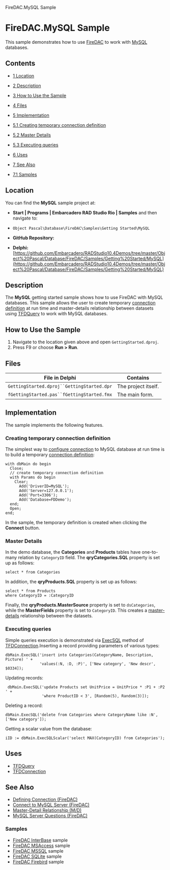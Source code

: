FireDAC.MySQL Sample[]()
# FireDAC.MySQL Sample 


This sample demonstrates how to use [FireDAC](http://docwiki.embarcadero.com/RADStudio/en/FireDAC) to work with [MySQL](http://en.wikipedia.org/wiki/MySQL) databases.
## Contents



* [1 Location](#Location)
* [2 Description](#Description)
* [3 How to Use the Sample](#How_to_Use_the_Sample)
* [4 Files](#Files)
* [5 Implementation](#Implementation)

* [5.1 Creating temporary connection definition](#Creating_temporary_connection_definition)
* [5.2 Master Details](#Master_Details)
* [5.3 Executing queries](#Executing_queries)

* [6 Uses](#Uses)
* [7 See Also](#See_Also)

* [7.1 Samples](#Samples)


## Location 

You can find the **MySQL** sample project at:
* **Start | Programs | Embarcadero RAD Studio Rio | Samples** and then navigate to:

* `Object Pascal\Database\FireDAC\Samples\Getting Started\MySQL`

* **GitHub Repository:**

* **Delphi:**[https://github.com/Embarcadero/RADStudio10.4Demos/tree/master/Object%20Pascal/Database/FireDAC/Samples/Getting%20Started/MySQL](https://github.com/Embarcadero/RADStudio10.4Demos/tree/master/Object%20Pascal/Database/FireDAC/Samples/Getting%20Started/MySQL)

## Description 

The **MySQL** getting started sample shows how to use FireDAC with MySQL databases. This sample allows the user to create temporary [connection definition](http://docwiki.embarcadero.com/RADStudio/en/Defining_Connection_(FireDAC)) at run time and master-details relationship between datasets using [TFDQuery](http://docwiki.embarcadero.com/Libraries/en/FireDAC.Comp.Client.TFDQuery) to work with MySQL databases.
## How to Use the Sample 


1.  Navigate to the location given above and open `GettingStarted.dproj`.
2.  Press F9 or choose **Run > Run**.

## Files 



| File in Delphi                           | Contains          |
|------------------------------------------|-------------------|
|`GettingStarted.dproj``GettingStarted.dpr`|The project itself.|
|`fGettingStarted.pas``fGettingStarted.fmx`|The main form.     |


## Implementation 

The sample implements the following features.
### Creating temporary connection definition 

The simplest way to [configure connection](http://docwiki.embarcadero.com/RADStudio/en/Connect_to_MySQL_Server_(FireDAC)) to MySQL database at run time is to build a temporary [connection definition](http://docwiki.embarcadero.com/RADStudio/en/Defining_Connection_(FireDAC)):
```
with dbMain do begin
  Close;
  // create temporary connection definition
  with Params do begin
    Clear;
      Add('DriverID=MySQL');
      Add('Server=127.0.0.1');
      Add('Port=3306');        
      Add('Database=FDDemo');  
  end;
  Open;
end;

```


In the sample, the temporary definition is created when clicking the **Connect** button.
### Master Details 

In the demo database, the **Categories** and **Products** tables have one-to-many relation by `CategoryID` field. The **qryCategories.SQL** property is set up as follows:
```
select * from Categories

```


In addition, the **qryProducts.SQL** property is set up as follows:
```
select * from Products
where CategoryID = :CategoryID

```


Finally, the **qryProducts.MasterSource** property is set to `dsCategories`, while the **MasterFields** property is set to `CategoryID`. This creates a [master-details](http://docwiki.embarcadero.com/RADStudio/en/Master-Detail_Relationship_(M/D)) relationship between the datasets.
### Executing queries 

Simple queries execution is demonstrated via [ExecSQL](http://docwiki.embarcadero.com/RADStudio/en/Executing_Commands_(FireDAC)) method of [TFDConnection](http://docwiki.embarcadero.com/Libraries/en/FireDAC.Comp.Client.TFDConnection).Inserting a record providing parameters of various types:

```
dbMain.ExecSQL('insert into Categories(CategoryName, Description, Picture) ' +
               'values(:N, :D, :P)', ['New category', 'New descr', $0334]);

```


Updating records:
```
 dbMain.ExecSQL('update Products set UnitPrice = UnitPrice * :P1 + :P2 ' +
                'where ProductID < 3', [Random(5), Random(3)]);

```


Deleting a record:
```
dbMain.ExecSQL('delete from Categories where CategoryName like :N', ['New category']);

```


Getting a scalar value from the database:
```
iID := dbMain.ExecSQLScalar('select MAX(CategoryID) from Categories');

```



## Uses 


* [TFDQuery](http://docwiki.embarcadero.com/Libraries/en/FireDAC.Comp.Client.TFDQuery)
* [TFDConnection](http://docwiki.embarcadero.com/Libraries/en/FireDAC.Comp.Client.TFDConnection)

## See Also 


* [Defining Connection (FireDAC)](http://docwiki.embarcadero.com/RADStudio/en/Defining_Connection_(FireDAC))
* [Connect to MySQL Server (FireDAC)](http://docwiki.embarcadero.com/RADStudio/en/Connect_to_MySQL_Server_(FireDAC))
* [Master-Detail Relationship (M/D)](http://docwiki.embarcadero.com/RADStudio/en/Master-Detail_Relationship_(M/D))
* [MySQL Server Questions (FireDAC)](http://docwiki.embarcadero.com/RADStudio/en/MySQL_Server_Questions_(FireDAC))

### Samples 


* [FireDAC InterBase](http://docwiki.embarcadero.com/CodeExamples/en/FireDAC.InterBase_Sample) sample
* [FireDAC MSAccess](http://docwiki.embarcadero.com/CodeExamples/en/FireDAC.MSAccess_Sample) sample
* [FireDAC MSSQL](http://docwiki.embarcadero.com/CodeExamples/en/FireDAC.MSSQL_Sample) sample
* [FireDAC SQLite](http://docwiki.embarcadero.com/CodeExamples/en/FireDAC.SQLite_Sample) sample
* [FireDAC Firebird](http://docwiki.embarcadero.com/CodeExamples/en/FireDAC.Firebird_Sample) sample





